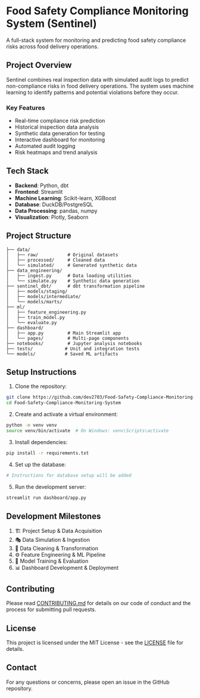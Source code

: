 # Food Safety Compliance Monitoring System (Sentinel)

A full-stack system for monitoring and predicting food safety compliance risks across food delivery operations.

## Project Overview

Sentinel combines real inspection data with simulated audit logs to predict non-compliance risks in food delivery operations. The system uses machine learning to identify patterns and potential violations before they occur.

### Key Features

- Real-time compliance risk prediction
- Historical inspection data analysis
- Synthetic data generation for testing
- Interactive dashboard for monitoring
- Automated audit logging
- Risk heatmaps and trend analysis

## Tech Stack

- **Backend**: Python, dbt
- **Frontend**: Streamlit
- **Machine Learning**: Scikit-learn, XGBoost
- **Database**: DuckDB/PostgreSQL
- **Data Processing**: pandas, numpy
- **Visualization**: Plotly, Seaborn

## Project Structure

```
├── data/
│   ├── raw/           # Original datasets
│   ├── processed/     # Cleaned data
│   └── simulated/     # Generated synthetic data
├── data_engineering/
│   ├── ingest.py      # Data loading utilities
│   └── simulate.py    # Synthetic data generation
├── sentinel_dbt/      # dbt transformation pipeline
│   ├── models/staging/
│   ├── models/intermediate/
│   └── models/marts/
├── ml/
│   ├── feature_engineering.py
│   ├── train_model.py
│   └── evaluate.py
├── dashboard/
│   ├── app.py         # Main Streamlit app
│   └── pages/         # Multi-page components
├── notebooks/         # Jupyter analysis notebooks
├── tests/            # Unit and integration tests
└── models/           # Saved ML artifacts
```

## Setup Instructions

1. Clone the repository:
```bash
git clone https://github.com/dev2703/Food-Safety-Compliance-Monitoring-System.git
cd Food-Safety-Compliance-Monitoring-System
```

2. Create and activate a virtual environment:
```bash
python -m venv venv
source venv/bin/activate  # On Windows: venv\Scripts\activate
```

3. Install dependencies:
```bash
pip install -r requirements.txt
```

4. Set up the database:
```bash
# Instructions for database setup will be added
```

5. Run the development server:
```bash
streamlit run dashboard/app.py
```

## Development Milestones

1. 🏗️ Project Setup & Data Acquisition
2. 🎭 Data Simulation & Ingestion
3. 🧹 Data Cleaning & Transformation
4. ⚙️ Feature Engineering & ML Pipeline
5. 🤖 Model Training & Evaluation
6. 📊 Dashboard Development & Deployment

## Contributing

Please read [CONTRIBUTING.md](CONTRIBUTING.md) for details on our code of conduct and the process for submitting pull requests.

## License

This project is licensed under the MIT License - see the [LICENSE](LICENSE) file for details.

## Contact

For any questions or concerns, please open an issue in the GitHub repository. 